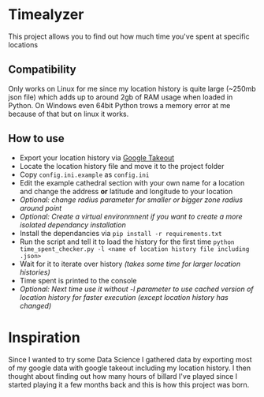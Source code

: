 # Timealyzer
This project allows you to find out how much time you've spent at specific locations

## Compatibility
Only works on Linux for me since my location history is quite large (~250mb json file) which adds up to around 2gb of RAM usage when loaded in Python.
On Windows even 64bit Python trows a memory error at me because of that but on linux it works.

## How to use
* Export your location history via [Google Takeout](https://takeout.google.com/settings/takeout)
* Locate the location history file and move it to the project folder
* Copy `config.ini.example` as `config.ini`
* Edit the example cathedral section with your own name for a location and change the address **or** latitude and longitude to your location
* _Optional: change radius parameter for smaller or bigger zone radius around point_
* _Optional: Create a virtual environmnent if you want to create a more isolated dependancy installation_
* Install the dependancies via `pip install -r requirements.txt`
* Run the script and tell it to load the history for the first time `python time_spent_checker.py -l <name of location history file including .json>`
* Wait for it to iterate over history _(takes some time for larger location histories)_
* Time spent is printed to the console
* _Optional: Next time use it without -l parameter to use cached version of location history for faster execution (except location history has changed)_

# Inspiration
Since I wanted to try some Data Science I gathered data by exporting most of my google data with google takeout including my location history.
I then thought about finding out how many hours of billard I've played since I started playing it a few months back and this is how this project was born.
